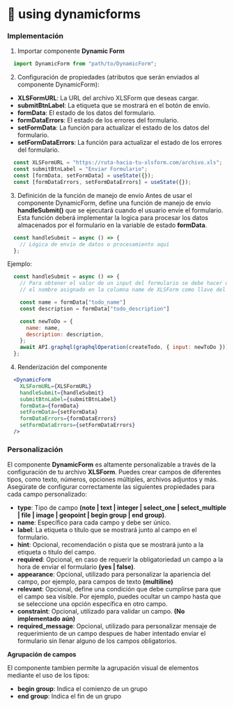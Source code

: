 # 🌠 using dynamicforms

### Implementación

1. Importar componente **Dynamic Form**

```jsx
  import DynamicForm from "path/to/DynamicForm";
```

2. Configuración de propiedades (atributos que serán enviados al componente DynamicForm):

* **XLSFormURL**: La URL del archivo XLSForm que deseas cargar.
* **submitBtnLabel**: La etiqueta que se mostrará en el botón de envío.
* **formData**: El estado de los datos del formulario.
* **formDataErrors**: El estado de los errores del formulario.
* **setFormData**: La función para actualizar el estado de los datos del formulario.
* **setFormDataErrors**: La función para actualizar el estado de los errores del formulario.

```jsx
  const XLSFormURL = "https://ruta-hacia-tu-xlsform.com/archivo.xls";
  const submitBtnLabel = "Enviar Formulario";
  const [formData, setFormData] = useState({});
  const [formDataErrors, setFormDataErrors] = useState({});
```

3. Definición de la función de manejo de envío Antes de usar el componente DynamicForm, define una función de manejo de envío **handleSubmit()** que se ejecutará cuando el usuario envíe el formulario. Esta función deberá implementar la logica para procesar los datos almacenados por el formulario en la variable de estado **formData**.

```jsx
  const handleSubmit = async () => {
    // Lógica de envío de datos o procesamiento aquí
  };
```

Ejemplo:

```jsx
  const handleSubmit = async () => {
    // Para obtener el valor de un input del formulario se debe hacer uso de
    // el nombre asignado en la columna name de XLSForm como llave del objeto formData

    const name = formData["todo_name"] 
    const description = formData["todo_description"]

    const newToDo = {
      name: name,
      description: description,
    };
    await API.graphql(graphqlOperation(createTodo, { input: newToDo }));
  };
```

4. Renderización del componente

```jsx
  <DynamicForm
    XLSFormURL={XLSFormURL}
    handleSubmit={handleSubmit}
    submitBtnLabel={submitBtnLabel}
    formData={formData}
    setFormData={setFormData}
    formDataErrors={formDataErrors}
    setFormDataErrors={setFormDataErrors}
  />
```

### Personalización

El componente **DynamicForm** es altamente personalizable a través de la configuración de tu archivo **XLSForm**. Puedes crear campos de diferentes tipos, como texto, números, opciones múltiples, archivos adjuntos y más. Asegúrate de configurar correctamente las siguientes propiedades para cada campo personalizado:

* **type**: Tipo de campo **(note | text | integer | select\_one | select\_multiple | file | image | geopoint | begin group | end group)**.
* **name**: Específico para cada campo y debe ser único.
* **label**: La etiqueta o título que se mostrará junto al campo en el formulario.
* **hint**: Opcional, recomendación o pista que se mostrará junto a la etiqueta o titulo del campo.
* **required**: Opcional, en caso de requerir la obligatoriedad un campo a la hora de enviar el formulario **(yes | false)**.
* **appearance**: Opcional, utilizado para personalizar la apariencia del campo, por ejemplo, para campos de texto **(multiline)**
* **relevant**: Opcional, define una condición que debe cumplirse para que el campo sea visible. Por ejemplo, puedes ocultar un campo hasta que se seleccione una opción específica en otro campo.
* **constraint**: Opcional, utilizado para validar un campo. **(No implementado aún)**
* **required\_message**: Opcional, utilizado para personalizar mensaje de requerimiento de un campo despues de haber intentado enviar el formulario sin llenar alguno de los campos obligatorios.

**Agrupación de campos**

El componente tambien permite la agrupación visual de elementos mediante el uso de los tipos:

* **begin group**: Indica el comienzo de un grupo
* **end group**: Indica el fin de un grupo
